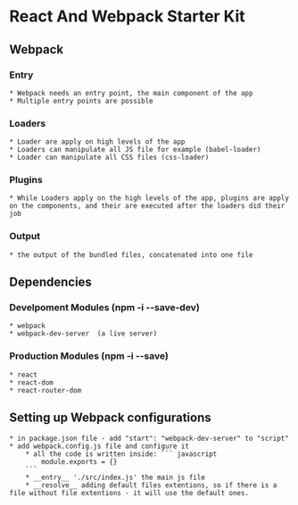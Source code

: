 # React And Webpack Starter Kit

## Webpack 

### Entry

    * Webpack needs an entry point, the main component of the app
    * Multiple entry points are possible

### Loaders 
    * Loader are apply on high levels of the app
    * Loaders can manipulate all JS file for example (babel-loader)
    * Loader can manipulate all CSS files (css-loader)

### Plugins
    * While Loaders apply on the high levels of the app, plugins are apply on the components, and their are executed after the loaders did their job

### Output

    * the output of the bundled files, concatenated into one file


## Dependencies 

### Develpoment Modules  (npm -i --save-dev)

    * webpack
    * webpack-dev-server  (a live server)

### Production Modules (npm -i --save)

    * react
    * react-dom 
    * react-router-dom

## Setting up Webpack configurations

    * in package.json file - add "start": "webpack-dev-server" to "script"
    * add webpack.config.js file and configure it
        * all the code is written inside: ``` javascript
            module.exports = {}
        ```
        * __entry__ './src/index.js' the main js file
        * __resolve__ adding default files extentions, so if there is a file without file extentions - it will use the default ones. 